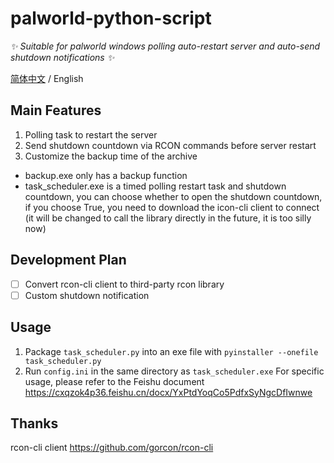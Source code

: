 # palworld-python-script

_✨ Suitable for palworld windows polling auto-restart server and auto-send shutdown notifications ✨_

[简体中文](./README.md) / English

## Main Features

1. Polling task to restart the server
2. Send shutdown countdown via RCON commands before server restart
3. Customize the backup time of the archive

- backup.exe only has a backup function
- task_scheduler.exe is a timed polling restart task and shutdown countdown, you can choose whether to open the shutdown countdown, if you choose True, you need to download the icon-cli client to connect (it will be changed to call the library directly in the future, it is too silly now)

## Development Plan
- [ ] Convert rcon-cli client to third-party rcon library
- [ ] Custom shutdown notification

## Usage

1. Package `task_scheduler.py` into an exe file with `pyinstaller --onefile task_scheduler.py`
2. Run `config.ini` in the same directory as `task_scheduler.exe`
For specific usage, please refer to the Feishu document  
https://cxqzok4p36.feishu.cn/docx/YxPtdYoqCo5PdfxSyNgcDfIwnwe

## Thanks
rcon-cli client
https://github.com/gorcon/rcon-cli